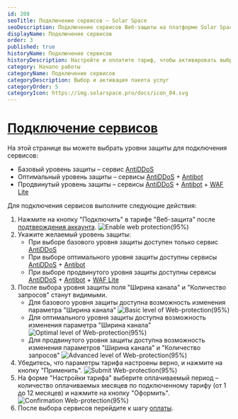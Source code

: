 ```yaml
---
id: 208
seoTitle: Подключение сервисов — Solar Space
seoDescription: Подключение сервисов Веб-защиты на платформе Solar Space. Выберите желаемый уровень защиты и настройте параметры тарифа
displayName: Подключение сервисов
order: 3
published: true
historyName: Подключение сервисов
historyDescription: Настройте и оплатите тариф, чтобы активировать выбранные сервисы
category: Начало работы
categoryName: Подключение сервисов
categoryDescription: Выбор и активация пакета услуг
categoryOrder: 5
categoryIcon: https://img.solarspace.pro/docs/icon_04.svg
---
```


# [Подключение сервисов](choosing-services)

На этой странице вы можете выбрать уровни защиты для подключения сервисов:
- Базовый уровень защиты – сервис [AntiDDoS]([217])
- Оптимальный уровень защиты – сервисы [AntiDDoS]([217]) + [Antibot]([216])
- Продвинутый уровень защиты – сервисы [AntiDDoS]([217]) + [Antibot]([216]) + [WAF Lite]([234])

Для подключения сервисов выполните следующие действия: 
1. Нажмите на кнопку "Подключить" в тарифе "Веб-защита" после [подтверждения аккаунта]([243]).
![Enable web protection(95%)](https://img.solarspace.pro/docs/enable-web-protection.jpg "Подключение Веб-защиты")
2. Укажите желаемый уровень защиты: 
   - При выборе базового уровня защиты доступен только сервис [AntiDDoS]([217])
   - При выборе оптимального уровня защиты доступны сервисы [AntiDDoS]([217]) + [Antibot]([216])
   - При выборе продвинутого уровня защиты доступны сервисы [AntiDDoS]([217]) + [Antibot]([216]) + [WAF Lite]([234])
3. После выбора уровня защиты поля "Ширина канала" и "Количество запросов" станут видимыми.
   - Для базового уровня защиты доступна возможность изменения параметра "Ширина канала"
![Basic level of Web-protection(95%)](https://img.solarspace.pro/docs/basic-level-of-protection.jpg "Базовый уровень защиты")
   - Для оптимального уровня защиты доступна возможность изменения параметра "Ширина канала"
![Optimal level of Web-protection(95%)](https://img.solarspace.pro/docs/optimal-level-of-protection.jpg "Оптимальный уровень защиты")
   - Для продвинутого уровня защиты доступна возможность изменения параметров "Ширина канала" и "Количество запросов"
![Advanced level of Web-protection(95%)](https://img.solarspace.pro/docs/advanced-level-of-protection.jpg "Продвинутый уровень защиты")
4. Убедитесь, что параметры тарифа настроены верно, и нажмите на кнопку "Применить".
![Submit Web-protection(95%)](https://img.solarspace.pro/docs/submit-web-protection.jpg "Сохранить параметры Веб-защиты")
5. На форме "Настройки тарифа" выберите оплачиваемый период – количество оплачиваемых месяцев по подключенному тарифу (от 1 до 12 месяцев) и нажмите на кнопку "Оформить".
![Confirmation Web-protection(95%)](https://img.solarspace.pro/docs/confirmation-web-protection.jpg "Оформить Веб-защиту")
6. После выбора сервисов перейдите к шагу [оплаты]([276]).